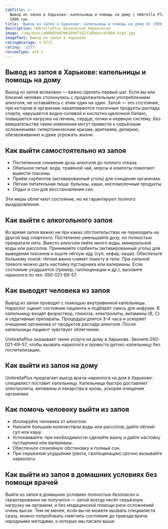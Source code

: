 ```yaml
---
tabTitle: >-
  Вывод из запоя в Харькове: капельницы и помощь на дому | Umbrella Plus | От
  1999 грн
title: 'Вывод из запоя в Харькове: капельницы и помощь на дому От 1999 грн'
description: UmbrellaPlus Безопасная Наркология
image: /img/блог/a0986560700189971823188daccbf880_high.jpg
imageText: Вывод из запоя в Харькове
ratingAvarage: 4.97/5
rating: '1237'
reviewType: alk-2
---
```


## Вывод из запоя в Харькове: капельницы и помощь на дому

Выход из запоя возможен — важно сделать первый шаг. Если вы или близкий человек столкнулись с продолжительным употреблением алкоголя, не оставайтесь с этим один на один. Запой — это состояние, при котором в организме накапливаются токсичные продукты распада спирта, нарушается водно‑солевой и кислотно‑щелочной баланс, повышается нагрузка на печень, сердце, почки и нервную систему. Без вмешательства такие изменения могут привести к серьёзным осложнениям: гипертоническим кризам, аритмиям, делирию, обезвоживанию и даже угрожать жизни.

## Как выйти самостоятельно из запоя

* Постепенное снижение дозы алкоголя до полного отказа.
* Обильное питьё: вода, травяной чай, морсы и компоты помогают вывести токсины.
* Приём сорбентов (активированный уголь) для очищения организма. 
* Лёгкая питательная пища: бульоны, каши, кисломолочные продукты. 
* Отдых и сон для восстановления сил. 

Эти меры облегчают состояние, но не гарантируют полного выздоровления.

## Как выйти с алкогольного запоя

Во время запоя важно ни при каких обстоятельствах не переходить на другой вид спиртного. Постепенно уменьшайте дозу, но полностью прекратите пить. Вместо алкоголя пейте много воды, минеральной воды или рассолов. Принимайте сорбенты (активированный уголь) для выведения токсинов и ешьте лёгкую еду (суп, кефир, каши). Обеспечьте больному покой: тёплая ванна снимет ломоту в теле. При сильной тревоге можно дать настойку пустырника или валерианы. Если состояние ухудшается (тремор, галлюцинации и др.), вызовите нарколога по тел. 050-021-69-57.

## Как выводят человека из запоя

Вывод из запоя проводят с помощью внутривенной капельницы. Нарколог оценит состояние пациента и подберёт смесь для инфузии. В капельницу входят физраствор, глюкоза, электролиты, витамины (B, C) и седативные препараты. Процедура длится 3–4 часа и ускоряет очищение организма от продуктов распада алкоголя. После капельницы пациент чувствует облегчение.

UmbrellaPlus оказывает такие услуги на дому в Харькове. Звоните 050-021-69-57, чтобы вызвать нарколога и провести детокс-капельницу без госпитализации.

## Как выйти из запоя на дому

UmbrellaPlus предлагает выезд врача-нарколога на дом в Харькове: специалист поставит капельницу. Капельница быстро доставляет электролиты, витамины и лекарства в кровь, ускоряя очищение организма.

## Как помочь человеку выйти из запоя

* Изолируйте человека от алкоголя. 
* Напоите большим количеством воды или рассолов; дайте лёгкий суп или кашу. 
* Успокаивайте: при необходимости сделайте ванну и дайте настойку пустырника или валерианы. 
* Обеспечьте спокойную обстановку и полный сон. 
* При серьёзном ухудшении (рвота, галлюцинации) срочно вызывайте нарколога. 

## Как выйти из запоя в домашних условиях без помощи врачей

Выйти из запоя в домашних условиях полностью безопасно и гарантированно не получится — запой всегда несёт серьёзную нагрузку на организм, и без медицинской помощи риск осложнений очень высок. Тем не менее, если вы не можете вызвать специалиста сразу, можно попробовать смягчить состояние до приезда врача народными методами, о которых мы писали выше.
